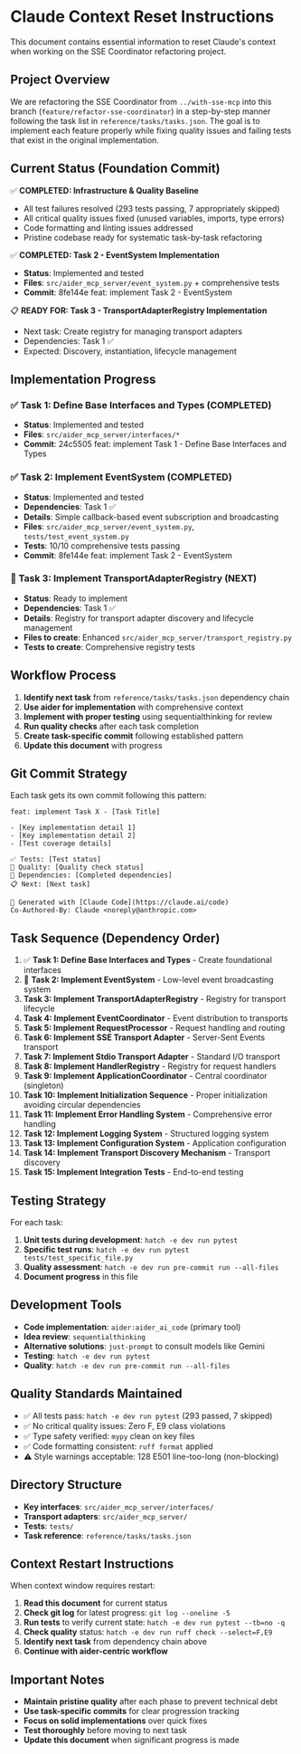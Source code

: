 # Claude Context Reset Instructions

This document contains essential information to reset Claude's context when working on the SSE Coordinator refactoring project.

## Project Overview

We are refactoring the SSE Coordinator from `../with-sse-mcp` into this branch (`feature/refactor-sse-coordinator`) in a step-by-step manner following the task list in `reference/tasks/tasks.json`. The goal is to implement each feature properly while fixing quality issues and failing tests that exist in the original implementation.

## Current Status (Foundation Commit)

✅ **COMPLETED: Infrastructure & Quality Baseline**
- All test failures resolved (293 tests passing, 7 appropriately skipped)
- All critical quality issues fixed (unused variables, imports, type errors)
- Code formatting and linting issues addressed
- Pristine codebase ready for systematic task-by-task refactoring

✅ **COMPLETED: Task 2 - EventSystem Implementation**
- **Status**: Implemented and tested
- **Files**: `src/aider_mcp_server/event_system.py` + comprehensive tests
- **Commit**: 8fe144e feat: implement Task 2 - EventSystem

📋 **READY FOR: Task 3 - TransportAdapterRegistry Implementation**
- Next task: Create registry for managing transport adapters
- Dependencies: Task 1 ✅
- Expected: Discovery, instantiation, lifecycle management

## Implementation Progress

### ✅ Task 1: Define Base Interfaces and Types (COMPLETED)
- **Status**: Implemented and tested
- **Files**: `src/aider_mcp_server/interfaces/*`
- **Commit**: 24c5505 feat: implement Task 1 - Define Base Interfaces and Types

### ✅ Task 2: Implement EventSystem (COMPLETED)
- **Status**: Implemented and tested
- **Dependencies**: Task 1 ✅
- **Details**: Simple callback-based event subscription and broadcasting
- **Files**: `src/aider_mcp_server/event_system.py`, `tests/test_event_system.py`
- **Tests**: 10/10 comprehensive tests passing
- **Commit**: 8fe144e feat: implement Task 2 - EventSystem

### 🎯 Task 3: Implement TransportAdapterRegistry (NEXT)
- **Status**: Ready to implement  
- **Dependencies**: Task 1 ✅
- **Details**: Registry for transport adapter discovery and lifecycle management
- **Files to create**: Enhanced `src/aider_mcp_server/transport_registry.py`
- **Tests to create**: Comprehensive registry tests

## Workflow Process

1. **Identify next task** from `reference/tasks/tasks.json` dependency chain
2. **Use aider for implementation** with comprehensive context
3. **Implement with proper testing** using sequentialthinking for review
4. **Run quality checks** after each task completion
5. **Create task-specific commit** following established pattern
6. **Update this document** with progress

## Git Commit Strategy

Each task gets its own commit following this pattern:
```
feat: implement Task X - [Task Title]

- [Key implementation detail 1]
- [Key implementation detail 2]
- [Test coverage details]

✅ Tests: [Test status]
🔧 Quality: [Quality check status]  
🔗 Dependencies: [Completed dependencies]
📋 Next: [Next task]

🤖 Generated with [Claude Code](https://claude.ai/code)
Co-Authored-By: Claude <noreply@anthropic.com>
```

## Task Sequence (Dependency Order)

1. ✅ **Task 1: Define Base Interfaces and Types** - Create foundational interfaces
2. 🎯 **Task 2: Implement EventSystem** - Low-level event broadcasting system  
3. **Task 3: Implement TransportAdapterRegistry** - Registry for transport lifecycle
4. **Task 4: Implement EventCoordinator** - Event distribution to transports
5. **Task 5: Implement RequestProcessor** - Request handling and routing
6. **Task 6: Implement SSE Transport Adapter** - Server-Sent Events transport
7. **Task 7: Implement Stdio Transport Adapter** - Standard I/O transport
8. **Task 8: Implement HandlerRegistry** - Registry for request handlers
9. **Task 9: Implement ApplicationCoordinator** - Central coordinator (singleton)
10. **Task 10: Implement Initialization Sequence** - Proper initialization avoiding circular dependencies
11. **Task 11: Implement Error Handling System** - Comprehensive error handling
12. **Task 12: Implement Logging System** - Structured logging system
13. **Task 13: Implement Configuration System** - Application configuration
14. **Task 14: Implement Transport Discovery Mechanism** - Transport discovery
15. **Task 15: Implement Integration Tests** - End-to-end testing

## Testing Strategy

For each task:
1. **Unit tests during development**: `hatch -e dev run pytest`
2. **Specific test runs**: `hatch -e dev run pytest tests/test_specific_file.py`
3. **Quality assessment**: `hatch -e dev run pre-commit run --all-files`
4. **Document progress** in this file

## Development Tools

- **Code implementation**: `aider:aider_ai_code` (primary tool)
- **Idea review**: `sequentialthinking`
- **Alternative solutions**: `just-prompt` to consult models like Gemini
- **Testing**: `hatch -e dev run pytest`
- **Quality**: `hatch -e dev run pre-commit run --all-files`

## Quality Standards Maintained

- ✅ All tests pass: `hatch -e dev run pytest` (293 passed, 7 skipped)
- ✅ No critical quality issues: Zero F, E9 class violations
- ✅ Type safety verified: `mypy` clean on key files
- ✅ Code formatting consistent: `ruff format` applied
- ⚠️ Style warnings acceptable: 128 E501 line-too-long (non-blocking)

## Directory Structure

- **Key interfaces**: `src/aider_mcp_server/interfaces/`
- **Transport adapters**: `src/aider_mcp_server/`
- **Tests**: `tests/`
- **Task reference**: `reference/tasks/tasks.json`

## Context Restart Instructions

When context window requires restart:

1. **Read this document** for current status
2. **Check git log** for latest progress: `git log --oneline -5`
3. **Run tests** to verify current state: `hatch -e dev run pytest --tb=no -q`
4. **Check quality** status: `hatch -e dev run ruff check --select=F,E9`
5. **Identify next task** from dependency chain above
6. **Continue with aider-centric workflow**

## Important Notes

- **Maintain pristine quality** after each phase to prevent technical debt
- **Use task-specific commits** for clear progression tracking
- **Focus on solid implementations** over quick fixes
- **Test thoroughly** before moving to next task
- **Update this document** when significant progress is made